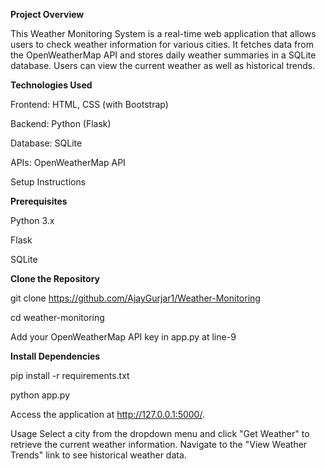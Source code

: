 **Project Overview**

This Weather Monitoring System is a real-time web application that allows users to check weather information for various cities. It fetches data from the OpenWeatherMap API and stores daily weather summaries in a SQLite database. Users can view the current weather as well as historical trends.

**Technologies Used**

Frontend: HTML, CSS (with Bootstrap) 

Backend: Python (Flask) 

Database: SQLite

APIs: OpenWeatherMap API

Setup Instructions

**Prerequisites**

Python 3.x

Flask

SQLite

**Clone the Repository**

git clone https://github.com/AjayGurjar1/Weather-Monitoring

cd weather-monitoring

Add your OpenWeatherMap API key in app.py at line-9

**Install Dependencies**

pip install -r requirements.txt

python app.py 

Access the application at http://127.0.0.1:5000/.

Usage
Select a city from the dropdown menu and click "Get Weather" to retrieve the current weather information.
Navigate to the "View Weather Trends" link to see historical weather data.

